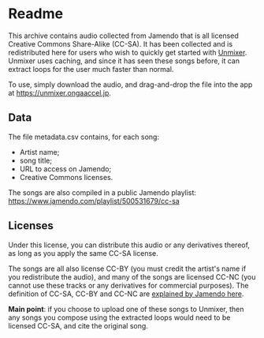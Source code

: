# Readme

This archive contains audio collected from Jamendo that is all licensed Creative Commons Share-Alike (CC-SA). It has been collected and is redistributed here for users who wish to quickly get started with [Unmixer](https://unmixer.ongaaccel.jp). Unmixer uses caching, and since it has seen these songs before, it can extract loops for the user much faster than normal.

To use, simply download the audio, and drag-and-drop the file into the app at https://unmixer.ongaaccel.jp.

## Data

The file metadata.csv contains, for each song:

- Artist name; 
- song title;
- URL to access on Jamendo;
- Creative Commons licenses.

The songs are also compiled in a public Jamendo playlist: https://www.jamendo.com/playlist/500531679/cc-sa

## Licenses

Under this license, you can distribute this audio or any derivatives thereof, as long as you apply the same CC-SA license.

The songs are all also license CC-BY (you must credit the artist's name if you redistribute the audio), and many of the songs are licensed CC-NC (you cannot use these tracks or any derivatives for commercial purposes). The definition of CC-SA, CC-BY and CC-NC are [explained by Jamendo here](https://www.jamendo.com/legal/creative-commons).

**Main point**: if you choose to upload one of these songs to Unmixer, then any songs you compose using the extracted loops would need to be licensed CC-SA, and cite the original song.

